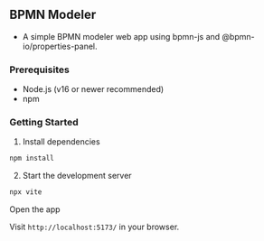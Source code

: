 ## BPMN Modeler
- A simple BPMN modeler web app using bpmn-js and @bpmn-io/properties-panel.

### Prerequisites

- Node.js (v16 or newer recommended)
- npm

### Getting Started
1. Install dependencies
```js
npm install
```

2. Start the development server
```js
npx vite
```

Open the app

Visit `http://localhost:5173/` in your browser.

